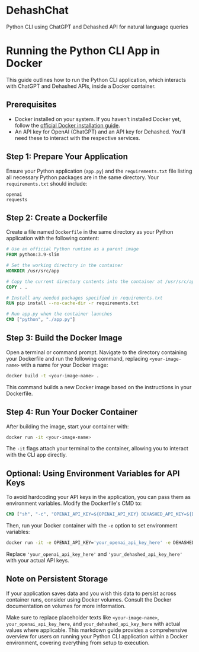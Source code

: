 # DehashChat
Python CLI using ChatGPT and Dehashed API for natural language queries

# Running the Python CLI App in Docker

This guide outlines how to run the Python CLI application, which interacts with ChatGPT and Dehashed APIs, inside a Docker container.

## Prerequisites

- Docker installed on your system. If you haven't installed Docker yet, follow the [official Docker installation guide](https://docs.docker.com/get-docker/).
- An API key for OpenAI (ChatGPT) and an API key for Dehashed. You'll need these to interact with the respective services.

## Step 1: Prepare Your Application

Ensure your Python application (`app.py`) and the `requirements.txt` file listing all necessary Python packages are in the same directory. Your `requirements.txt` should include:

```
openai
requests
```

## Step 2: Create a Dockerfile

Create a file named `Dockerfile` in the same directory as your Python application with the following content:

```Dockerfile
# Use an official Python runtime as a parent image
FROM python:3.9-slim

# Set the working directory in the container
WORKDIR /usr/src/app

# Copy the current directory contents into the container at /usr/src/app
COPY . .

# Install any needed packages specified in requirements.txt
RUN pip install --no-cache-dir -r requirements.txt

# Run app.py when the container launches
CMD ["python", "./app.py"]
```

## Step 3: Build the Docker Image

Open a terminal or command prompt. Navigate to the directory containing your Dockerfile and run the following command, replacing `<your-image-name>` with a name for your Docker image:

```sh
docker build -t <your-image-name> .
```

This command builds a new Docker image based on the instructions in your Dockerfile.

## Step 4: Run Your Docker Container

After building the image, start your container with:

```sh
docker run -it <your-image-name>
```

The `-it` flags attach your terminal to the container, allowing you to interact with the CLI app directly.

## Optional: Using Environment Variables for API Keys

To avoid hardcoding your API keys in the application, you can pass them as environment variables. Modify the Dockerfile's CMD to:

```Dockerfile
CMD ["sh", "-c", "OPENAI_API_KEY=${OPENAI_API_KEY} DEHASHED_API_KEY=${DEHASHED_API_KEY} python ./app.py"]
```

Then, run your Docker container with the `-e` option to set environment variables:

```sh
docker run -it -e OPENAI_API_KEY='your_openai_api_key_here' -e DEHASHED_API_KEY='your_dehashed_api_key_here' <your-image-name>
```

Replace `'your_openai_api_key_here'` and `'your_dehashed_api_key_here'` with your actual API keys.

## Note on Persistent Storage

If your application saves data and you wish this data to persist across container runs, consider using Docker volumes. Consult the Docker documentation on volumes for more information.


Make sure to replace placeholder texts like `<your-image-name>`, `your_openai_api_key_here`, and `your_dehashed_api_key_here` with actual values where applicable. This markdown guide provides a comprehensive overview for users on running your Python CLI application within a Docker environment, covering everything from setup to execution.
